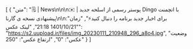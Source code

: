 [
  {
    "متن": "🗒 | News\n\n\n✉️ | پوستر رسمی از اسلحه جدید Dingo با اتچمنت پیشنهادی نسخه ی گارنا\n\nبرای اخبار جدید برنامه را دنبال کنید⚡",
    "زمان": "1401/10/21 21:18",
    "لینک عکس": "https://s2.uupload.ir/files/img_20230111_210948_296_a8o4.jpg",
    "وضعیت عکس": "0",
    "ارتفاع عکس": "250"
  }
]